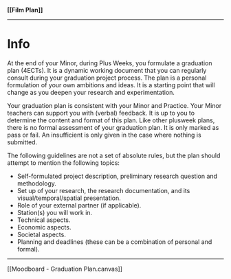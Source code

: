 
**[[Film Plan]]**
___



# Info

At the end of your Minor, during Plus Weeks, you formulate a graduation plan (4ECTs). It is a dynamic working document that you can regularly consult during your graduation project process. The plan is a personal formulation of your own ambitions and ideas. It is a starting point that will change as you deepen your research and experimentation.  

Your graduation plan is consistent with your Minor and Practice. Your Minor teachers can support you with (verbal) feedback. It is up to you to determine the content and format of this plan. Like other plusweek plans, there is no formal assessment of your graduation plan. It is only marked as pass or fail. An insufficient is only given in the case where nothing is submitted.  

The following guidelines are not a set of absolute rules, but the plan should attempt to mention the following topics: 

- Self-formulated project description, preliminary research question and methodology. 
- Set up of your research, the research documentation, and its visual/temporal/spatial presentation. 
- Role of your external partner (if applicable). 
- Station(s) you will work in. 
- Technical aspects. 
- Economic aspects. 
- Societal aspects. 
- Planning and deadlines (these can be a combination of personal and formal).

___

[[Moodboard - Graduation Plan.canvas]]